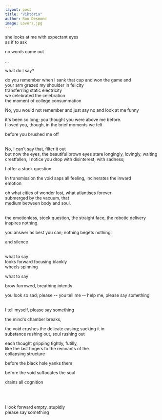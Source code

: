 ```yaml
---
layout: post
title: "Viktoria"
author: Ron Desmond
image: Lovers.jpg
---
```

she looks at me with expectant eyes<br>
as if to ask

no words come out

...

what do I say?

do you remember when I sank that cup and won the game and<br>
your arm grazed my shoulder in felicity<br>
transferring static electricity<br>
we celebrated the celebration<br>
the moment of college consummation

No, you would not remember and just say no and look at me funny

it's been so long; you thought you were above me before.<br>
I loved you, though, in the brief moments we felt

before you brushed me off

<br>
No, I can't say that, filter it out

<br>
but now the eyes, the beautiful brown eyes stare longingly, lovingly, waiting<br>
crestfallen, I notice you drop with disinterest, with sadness;

I offer a stock question.

In transmission the void saps all feeling, incinerates the inward<br>
emotion

oh what cities of wonder lost, what atlantises forever<br>
submerged by the vacuum, that<br>
medium between body and soul.

<br>
the emotionless, stock question, the straight face, the robotic delivery<br>
inspires nothing.

you answer as best you can; nothing begets nothing.

and silence

<br>
what to say

<br>
looks forward focusing blankly<br>
wheels spinning

what to say

brow furrowed, breathing intently

you look so sad; please -- you tell me -- help me, please say something

<br>
I tell myself, please say something

the mind's chamber breaks,

the void crushes the delicate casing; sucking it in<br>
substance rushing out, soul rushing out

each thought gripping tightly, futilly,<br>
like the last fingers to the remnants of the<br>
collapsing structure

before the black hole yanks them

before the void suffocates the soul

drains all cognition

<br>
<br>
<br>
I look forward empty, stupidly

<br>
please say something